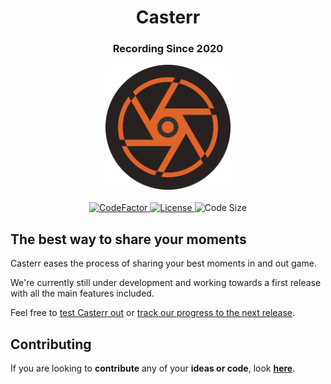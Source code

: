 <h1 align="center">Casterr</h1>
<h3 align="center">Recording Since 2020</h3>

<p align="center">
  <img src="https://raw.githubusercontent.com/CasterrTV/website/master/static/img/Orange_Casterr_Logo.svg" alt="logo" width="200px" />
  
  <br />
  <br />
  
  <a href="https://www.codefactor.io/repository/github/sbondco/casterr">
    <img src="https://www.codefactor.io/repository/github/sbondco/casterr/badge" alt="CodeFactor" />
  </a>
  
  <a href="LICENSE">
    <img src="https://img.shields.io/github/license/CasterrTV/Casterr.svg" alt="License" />
  </a>
  
  <a>
    <img src="https://img.shields.io/github/repo-size/CasterrTV/Casterr.svg" alt="Code Size" />
  </a>
</p>

## The best way to share your moments

Casterr eases the process of sharing your best moments in and out game.

We're currently still under development and working towards a first release with all the main features included.

Feel free to [test Casterr out](https://github.com/sbondCo/Casterr/releases) or [track our progress to the next release](https://github.com/orgs/sbondCo/projects/8).

## Contributing

If you are looking to **contribute** any of your **ideas or code**, look **[here](CONTRIBUTING.md)**.
